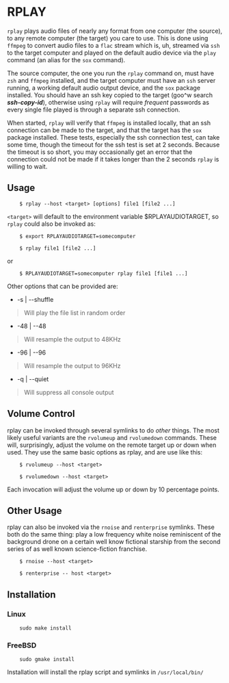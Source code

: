 # RPLAY

`rplay` plays audio files of nearly any format from one computer (the source), to any remote computer (the target) you care to use. This is done using `ffmpeg` to convert audio files to a `flac` stream which is, uh, streamed via `ssh` to the target computer and played on the default audio device via the `play` command (an alias for the `sox` command).

The source computer, the one you run the `rplay` command on, must have `zsh` and `ffmpeg` installed, and the target computer must have an `ssh` server running, a working default audio output device, and the `sox` package installed. You should have an ssh key copied to the target (goo\^w search ***ssh-copy-id***), otherwise using `rplay` will require *frequent* passwords as every single file played is through a separate ssh connection.

When started, `rplay` will verify that `ffmpeg` is installed locally, that an ssh connection can be made to the target, and that the target has the `sox` package installed. These tests, especially the ssh connection test, can take some time, though the timeout for the ssh test is set at 2 seconds. Because the timeout is so short, you may occasionally get an error that the connection could not be made if it takes longer than the 2 seconds `rplay` is willing to wait.

## Usage

```
	$ rplay --host <target> [options] file1 [file2 ...]
```

`<target>` will default to the environment variable $RPLAYAUDIOTARGET, so `rplay` could also be invoked as:
```
	$ export RPLAYAUDIOTARGET=somecomputer
```
```
	$ rplay file1 [file2 ...]
```

or

```
	$ RPLAYAUDIOTARGET=somecomputer rplay file1 [file1 ...]
```

Other options that can be provided are:

 * -s | --shuffle   
 > Will play the file list in random order
 * -48 | --48       
 > Will resample the output to 48KHz
 * -96 | --96       
 > Will resample the output to 96KHz
 * -q | --quiet     
 > Will suppress all console output


## Volume Control

rplay can be invoked through several symlinks to do *other* things. The most likely useful variants are the `rvolumeup` and `rvolumedown` commands. These will, surprisingly, adjust the volume on the remote target up or down when used. They use the same basic options as rplay, and are use like this:
```
	$ rvolumeup --host <target>
```
```
	$ rvolumedown --host <target>
```

Each invocation will adjust the volume up or down by 10 percentage points.

## Other Usage

rplay can also be invoked via the `rnoise` and `renterprise` symlinks. These both do the same thing: play a low frequency white noise reminiscent of the background drone on a certain well know fictional starship from the second series of as well known science-fiction franchise.

```
	$ rnoise --host <target>
```
```
	$ renterprise -- host <target>
```

## Installation

### Linux

```
	sudo make install
```

### FreeBSD

```
	sudo gmake install
```

Installation will install the rplay script and symlinks in `/usr/local/bin/`